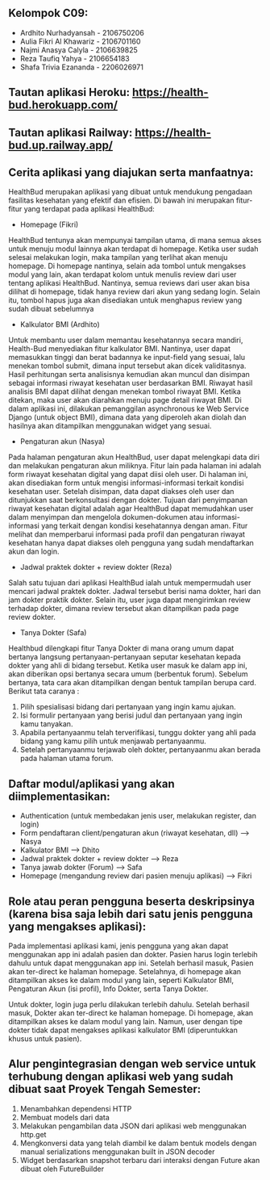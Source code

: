 ## Kelompok C09:
* Ardhito Nurhadyansah - 2106750206
* Aulia Fikri Al Khawariz - 2106701160
* Najmi Anasya Calyla - 2106639825
* Reza Taufiq Yahya - 2106654183
* Shafa Trivia Ezananda - 2206026971
 
## Tautan aplikasi Heroku: https://health-bud.herokuapp.com/
## Tautan aplikasi Railway: https://health-bud.up.railway.app/
 
## Cerita aplikasi yang diajukan serta manfaatnya:
 
HealthBud merupakan aplikasi yang dibuat untuk mendukung pengadaan fasilitas kesehatan yang efektif dan efisien. Di bawah ini merupakan fitur-fitur yang terdapat pada aplikasi HealthBud:
 
- Homepage (Fikri)
 
HealthBud tentunya akan mempunyai tampilan utama, di mana  semua akses untuk menuju modul lainnya akan terdapat di homepage. Ketika user sudah selesai melakukan login, maka tampilan yang terlihat akan menuju homepage. Di homepage nantinya, selain ada tombol untuk mengakses modul yang lain, akan terdapat kolom untuk menulis review dari user tentang aplikasi HealthBud. Nantinya, semua reviews dari user akan bisa dilihat di homepage, tidak hanya review dari akun yang sedang login. Selain itu, tombol hapus juga akan disediakan untuk menghapus review yang sudah dibuat sebelumnya
 
- Kalkulator BMI (Ardhito)
 
Untuk membantu user dalam memantau kesehatannya secara mandiri, Health-Bud menyediakan fitur kalkulator BMI. Nantinya, user dapat memasukkan tinggi dan berat badannya ke input-field yang sesuai, lalu menekan tombol submit, dimana input tersebut akan dicek validitasnya. Hasil perhitungan serta analisisnya kemudian akan muncul dan disimpan sebagai informasi riwayat kesehatan user berdasarkan BMI. Riwayat hasil analisis BMI dapat dilihat dengan menekan tombol riwayat BMI. Ketika ditekan, maka user akan diarahkan menuju page detail riwayat BMI. Di dalam aplikasi ini, dilakukan pemanggilan asynchronous ke Web Service Django (untuk object BMI), dimana data yang diperoleh akan diolah dan hasilnya akan ditampilkan menggunakan widget yang sesuai. 
 
- Pengaturan akun (Nasya)
 
Pada halaman pengaturan akun HealthBud, user dapat melengkapi data diri dan melakukan pengaturan akun miliknya. Fitur lain pada halaman ini adalah form riwayat kesehatan digital yang dapat diisi oleh user. Di halaman ini, akan disediakan form untuk mengisi informasi-informasi terkait kondisi kesehatan user. Setelah disimpan, data dapat diakses oleh user dan ditunjukkan saat berkonsultasi dengan dokter. Tujuan dari penyimpanan riwayat kesehatan digital adalah agar HealthBud dapat memudahkan user dalam menyimpan dan mengelola dokumen-dokumen atau informasi-informasi yang terkait dengan kondisi kesehatannya dengan aman. Fitur melihat dan memperbarui informasi pada profil dan pengaturan riwayat kesehatan hanya dapat diakses oleh pengguna yang sudah mendaftarkan akun dan login. 

- Jadwal praktek dokter + review dokter (Reza)

Salah satu tujuan dari aplikasi HealthBud ialah untuk mempermudah user mencari jadwal praktek dokter. Jadwal tersebut berisi nama dokter, hari dan jam dokter praktik dokter. Selain itu, user juga dapat mengirimkan review terhadap dokter, dimana review tersebut akan ditampilkan pada page review dokter.
 
- Tanya Dokter (Safa)
 
Healthbud dilengkapi fitur Tanya Dokter di mana orang umum dapat bertanya langsung pertanyaan-pertanyaan seputar kesehatan kepada dokter yang ahli di bidang tersebut. Ketika user masuk ke dalam app ini, akan diberikan opsi bertanya secara umum (berbentuk forum). Sebelum bertanya, tata cara akan ditampilkan dengan bentuk tampilan berupa card.
Berikut tata caranya :
1. Pilih spesialisasi bidang dari pertanyaan yang ingin kamu ajukan. </br>
2. Isi formulir pertanyaan yang berisi judul dan pertanyaan yang ingin kamu tanyakan.  </br>
3. Apabila pertanyaanmu telah terverifikasi, tunggu dokter yang ahli pada bidang yang kamu pilih untuk menjawab pertanyaanmu. </br>
4. Setelah pertanyaanmu terjawab oleh dokter, pertanyaanmu akan berada pada halaman utama forum. </br>
 
 
 
## Daftar modul/aplikasi yang akan diimplementasikan:
* Authentication (untuk membedakan jenis user, melakukan register, dan login) 
* Form pendaftaran client/pengaturan akun (riwayat kesehatan, dll) –> Nasya
* Kalkulator BMI –> Dhito
* Jadwal praktek dokter + review dokter –> Reza
* Tanya jawab dokter (Forum) –> Safa
* Homepage (mengandung review dari pasien menuju aplikasi) –> Fikri
 
 
## Role atau peran pengguna beserta deskripsinya (karena bisa saja lebih dari satu jenis pengguna yang mengakses aplikasi):
 
Pada implementasi aplikasi kami, jenis pengguna yang akan dapat menggunakan app ini adalah pasien dan dokter. Pasien harus login terlebih dahulu untuk dapat menggunakan app ini. Setelah berhasil masuk, Pasien akan ter-direct ke halaman homepage. Setelahnya, di homepage akan ditampilkan akses ke dalam modul yang lain, seperti Kalkulator BMI, Pengaturan Akun (isi profil), Info Dokter, serta Tanya Dokter.
 
Untuk dokter, login juga perlu dilakukan terlebih dahulu. Setelah berhasil masuk, Dokter akan ter-direct ke halaman homepage. Di homepage, akan ditampilkan akses ke dalam modul yang lain. Namun, user dengan tipe dokter tidak dapat mengakses aplikasi kalkulator BMI (diperuntukkan khusus untuk pasien). 
 
## Alur pengintegrasian dengan web service untuk terhubung dengan aplikasi web yang sudah dibuat saat Proyek Tengah Semester:
1. Menambahkan dependensi HTTP
2. Membuat models dari data
3. Melakukan pengambilan data JSON dari aplikasi web menggunakan http.get
4. Mengkonversi data yang telah diambil ke dalam bentuk models dengan manual serializations menggunakan built in JSON decoder
5. Widget berdasarkan snapshot terbaru dari interaksi dengan Future akan dibuat oleh FutureBuilder
